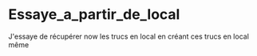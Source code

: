 # Essaye_a_partir_de_local
J'essaye de récupérer now les trucs en local en créant ces trucs en local même

